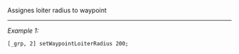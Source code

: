 Assignes loiter radius to waypoint


---
*Example 1:*
```sqf
[_grp, 2] setWaypointLoiterRadius 200;
```